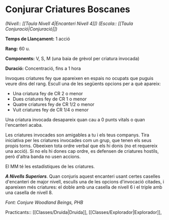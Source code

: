 # Conjurar Criatures Boscanes

*(Nivell:: [[Taula Nivell 4|Encanteri Nivell 4]]) (Escola:: [[Taula Conjuració|Conjuració]])*

**Temps de Llançament:** 1 acció

**Rang:** 60 u.

**Components:** V, S, M (una baia de grèvol per criatura invocada)

**Duració:** Concentració, fins a 1 hora

Invoques criatures fey que apareixen en espais no ocupats que puguis veure dins del rang. Escull una de les següents opcions per a què apareix:

- Una criatura fey de CR 2 o menor
- Dues criatures fey de CR 1 o menor
- Quatre criatures fey de CR 1/2 o menor
- Vuit criatures fey de CR 1/4 o menor

Una criatura invocada desapareix quan cau a 0 punts vitals o quan l'encanteri acaba.

Les criatures invocades son amigables a tu i els teus companys. Tira iniciativa per les criatures invocades com un grup, que tenen els seus propis torns. Obeeixen tota ordre verbal que els hi donis (no et requereix una acció). Si no els hi dones cap ordre, es defensen de criatures hostils, però d'altra banda no usen accions.

El MM té les estadístiques de les criatures.

***A Nivells Superiors***. Quan conjuris aquest encanteri usant certes caselles d'encanteri de major nivell, esculls una de les opcions d'invocació citades, i apareixen més criatures: el doble amb una casella de nivell 6 i el triple amb una casella de nivell 8.


*Font: Conjure Woodland Beings, PHB*



Practicants:: [[Classes/Druida|Druida]], [[Classes/Explorador|Explorador]],